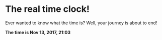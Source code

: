 # The real time clock!

Ever wanted to know what the time is? Well, your journey is about to end!

**The time is Nov 13, 2017, 21:03**